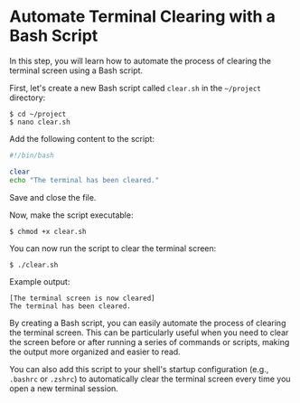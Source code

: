 # Automate Terminal Clearing with a Bash Script

In this step, you will learn how to automate the process of clearing the terminal screen using a Bash script.

First, let's create a new Bash script called `clear.sh` in the `~/project` directory:

```
$ cd ~/project
$ nano clear.sh
```

Add the following content to the script:

```bash
#!/bin/bash

clear
echo "The terminal has been cleared."
```

Save and close the file.

Now, make the script executable:

```
$ chmod +x clear.sh
```

You can now run the script to clear the terminal screen:

```
$ ./clear.sh
```

Example output:

```
[The terminal screen is now cleared]
The terminal has been cleared.
```

By creating a Bash script, you can easily automate the process of clearing the terminal screen. This can be particularly useful when you need to clear the screen before or after running a series of commands or scripts, making the output more organized and easier to read.

You can also add this script to your shell's startup configuration (e.g., `.bashrc` or `.zshrc`) to automatically clear the terminal screen every time you open a new terminal session.
